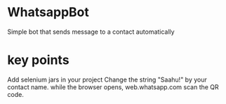 # WhatsappBot
Simple bot that sends message to a contact automatically
# key points
Add selenium jars in your project
Change the string "Saahu!" by your contact name.
while the browser opens, web.whatsapp.com scan the QR code.
